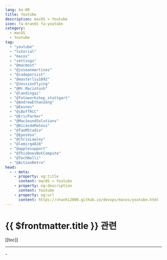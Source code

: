 ```yaml
---
lang: ko-KR
title: Youtube
description: macOS > Youtube
icon: fa-brands fa-youtube
category:
  - macOS
  - Youtube
tag: 
  - "youtube"
  - "tutorial"
  - "macos"
  - "settings"
  - "@macmost"
  - "@joseanmartinez"
  - "@codepersist"
  - "@masterliu1892"
  - "@JessiesFlying"
  - "@Mr.Macintosh"
  - "@landingai"
  - "@fotoworkshop_stuttgart"
  - "@AndrewEthanZeng"
  - "@Eevnos"
  - "@iBoffRCC"
  - "@EricParker"
  - "@MacSoundSolutions"
  - "@DicasdoMateus"
  - "@TaoMStudio"
  - "@EposVox"
  - "@ChrisLawley"
  - "@lemirq4828"
  - "@applesupport"
  - "@ThisDoesNotCompute"
  - "@TechNolli"
  - "@ActionRetro"
head:
  - - meta:
    - property: og:title
      content: macOS > Youtube
    - property: og:description
      content: Youtube
    - property: og:url
      content: https://chanhi2000.github.io/devops/macos/youtube.html
---
```


# {{ $frontmatter.title }} 관련

[[toc]]

---

<MyYouTubeItems jsonName="yu-macmost" /><!-- macmostvideo -->
<MyYouTubeItems jsonName="yu-joseanmartinez" /><!-- Josean Martinez -->
<MyYouTubeItems jsonName="yu-codepersist" /><!-- Code Persist -->
<MyYouTubeItems jsonName="yu-masterliu1892" /><!-- Master Liu -->
<MyYouTubeItems jsonName="yu-JessiesFlying" /><!-- Jessie's Flying -->
<MyYouTubeItems jsonName="yu-Mr.Macintosh" /><!-- Mr. Macintosh -->
<MyYouTubeItems jsonName="yu-landingai" /><!-- Landing AI -->
<MyYouTubeItems jsonName="yu-fotoworkshop_stuttgart" /><!-- fotoworkshop-stuttgart.de -->
<MyYouTubeItems jsonName="yu-AndrewEthanZeng" /><!-- Andrew Ethan Zeng -->
<MyYouTubeItems jsonName="yu-Eevnos" /><!-- Eevnos -->
<MyYouTubeItems jsonName="yu-iBoffRCC" /><!-- iBoff RCC -->
<MyYouTubeItems jsonName="yu-EricParker" /><!-- Eric Parker -->
<MyYouTubeItems jsonName="yu-MacSoundSolutions" /><!-- Mac Sound Solutions inc. -->
<MyYouTubeItems jsonName="yu-DicasdoMateus" /><!-- Dicas do Mateus #Hackintosh -->-
<MyYouTubeItems jsonName="yu-TaoMStudio" /><!-- Tao M Studio -->
<MyYouTubeItems jsonName="yu-EposVox" /><!-- EposVox -->
<MyYouTubeItems jsonName="yu-ChrisLawley" /><!-- Christopher Lawley -->
<MyYouTubeItems jsonName="yu-lemirq4828" /><!-- Lemirq -->
<MyYouTubeItems jsonName="yu-applesupport" /><!-- Apple Support -->
<MyYouTubeItems jsonName="yu-ThisDoesNotCompute" /><!-- This Does Not Compute -->
<MyYouTubeItems jsonName="yu-TechNolli" /><!-- TechNolli -->
<MyYouTubeItems jsonName="yu-ActionRetro" /><!-- Action Retro -->
<MyYouTubeItems jsonName="yu-MorgonautHackintosh" /><!-- Morgonaut Hack!ntosh -->
<MyYouTubeItems jsonName="yu-MzLearning" /><!-- Mz Learning -->
<MyYouTubeItems jsonName="yu-dmug" /><!-- Definitive Mac Upgrade Guide -->
<MyYouTubeItems jsonName="yu-BartechTV" /><!-- Bartech TV -->
<MyYouTubeItems jsonName="yu-TechHut" /><!-- TechHut -->
<MyYouTubeItems jsonName="yu-RetroGameCorps" /><!-- Retro Game Corps -->
<MyYouTubeItems jsonName="yu-macvince" /><!-- MacVince -->
<MyYouTubeItems jsonName="yu-KevinShroff" /><!-- Kevin Shroff -->
<MyYouTubeItems jsonName="yu-Gael9A" /><!-- MacToLive -->
<MyYouTubeItems jsonName="yu-raccoony_" /><!-- 라꾸니의 담기Raccoony's DAMGI -->
<MyYouTubeItems jsonName="yu-DailyTekk" /><!-- DailyTekk -->
<MyYouTubeItems jsonName="yu-iketsj" /><!-- iketsj -->
<MyYouTubeItems jsonName="yu-Tips2Fix" /><!-- Tips 2 Fix -->
<MyYouTubeItems jsonName="yu-austinmedz98" /><!-- Austin Medz -->
<MyYouTubeItems jsonName="yu-RamonFerreira" /><!-- Ramon Ferreira -->
<MyYouTubeItems jsonName="yu-ScuappysDroneVideos1" /><!-- Scuappy's Videos -->
<MyYouTubeItems jsonName="yu-BrandonYen" /><!-- Brandon Yen -->
<MyYouTubeItems jsonName="yu-Aleksey_Konovalov" /><!-- Aleksey Konovalov -->
<MyYouTubeItems jsonName="yu-masterbot" /><!-- 마스터봇 -->
<MyYouTubeItems jsonName="yu-himelstech" /><!-- Himels Tech -->
<MyYouTubeItems jsonName="yu-rt9" /><!-- Route 9 루트나인 -->
<MyYouTubeItems jsonName="yu-DankPods" /><!-- DankPods -->
<MyYouTubeItems jsonName="yu-thisis" /><!-- This Is -->
<MyYouTubeItems jsonName="yu-Axlefublr" /><!-- Axlefublr (she\\they) -->
<MyYouTubeItems jsonName="yu-ScottYuJan" /><!-- Scott Yu-Jan -->
<MyYouTubeItems jsonName="yu-ABetterComputer" /><!-- A Better Computer -->
<MyYouTubeItems jsonName="yu-GeekyScript" /><!-- Geeky Script -->
<MyYouTubeItems jsonName="yu-NETVN82" /><!-- NETVN -->
<MyYouTubeItems jsonName="yu-bogxd" /><!-- Bog -->
<MyYouTubeItems jsonName="yu-chriscardoso" /><!-- Chris Cardoso -->
<MyYouTubeItems jsonName="yu-NovaspiritTech" /> <!-- Novaspirit Tech -->
<MyYouTubeItems jsonName="yu-HughJeffreys" /><!-- Hugh Jeffreys -->
<MyYouTubeItems jsonName="yu-cynonexus" /><!-- CynoNexus -->
<MyYouTubeItems jsonName="yu-TechEnthusiastOfficial" /><!-- Tech Enthusiast -->
<MyYouTubeItems jsonName="yu-notrottenapple" /><!-- Rotten Apple -->
<MyYouTubeItems jsonName="yu-dreamsofautonomy" /><!-- Dreams of Autonomy -->
<MyYouTubeItems jsonName="yu-CleanShotApp" /><!-- CleanShot X -->

<TagLinks />